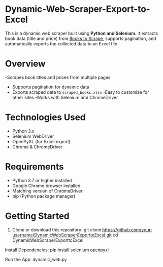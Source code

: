 # Dynamic-Web-Scraper-Export-to-Excel
This is a dynamic web scraper built using **Python and Selenium**.   It extracts book data (title and price) from [Books to Scrape](https://books.toscrape.com), supports pagination, and automatically exports the collected data to an Excel file.

# Overview
-Scrapes book titles and prices from multiple pages
- Supports pagination for dynamic data
- Exports scraped data to `scraped_books.xlsx`
-Easy to customize for other sites
-Works with Selenium and ChromeDriver

# Technologies Used
- Python 3.x
- Selenium WebDriver
- OpenPyXL (for Excel export)
- Chrome & ChromeDriver

# Requirements
- Python 3.7 or higher installed
- Google Chrome browser installed
- Matching version of ChromeDriver
- pip (Python package manager)

# Getting Started
1. Clone or download this repository:
   git clone https://github.com/your-username/DynamicWebScraperExporttoExcel.git
   cd DynamicWebScraperExporttoExcel

Install Dependencies: 
pip install selenium openpyxl

Run the App: 
dynamic_web.py

